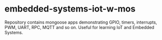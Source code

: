 # embedded-systems-iot-w-mos

Repository contains mongoose apps demonstrating GPIO, timers, interrupts, PWM, UART, RPC, MQTT and so on.
Useful for learning IoT and Embedded Systems.
